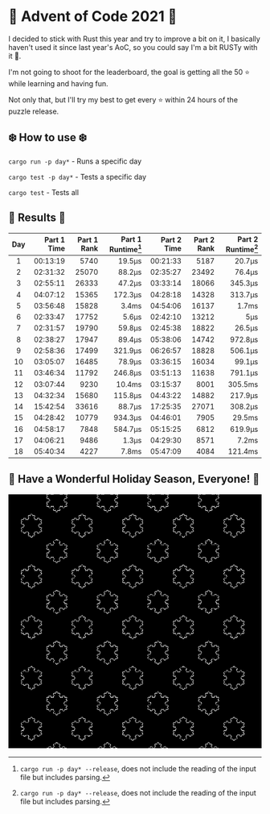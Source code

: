 # 🎄 Advent of Code 2021 🎄

I decided to stick with Rust this year and try to improve a bit on it, I basically haven't used it since last year's AoC, so you 
could say I'm a bit RUSTy with it 🥶.

I'm not going to shoot for the leaderboard, the goal is getting all the 50 ⭐ while learning and having fun.

Not only that, but I'll try my best to get every ⭐ within 24 hours of the puzzle release.

## ❄️ How to use ❄️
`cargo run -p day*` - Runs a specific day

`cargo test -p day*` - Tests a specific day

`cargo test` - Tests all

## 🥛 Results 🍪
| Day | Part 1 Time | Part 1 Rank | Part 1 Runtime[^1] | Part 2 Time | Part 2 Rank | Part 2 Runtime[^1] |
|:-:|-:|-:|-:|-:|-:|-:|
|  1 | 00:13:19 |  5740 |  19.5µs | 00:21:33 |  5187 |  20.7µs |
|  2 | 02:31:32 | 25070 |  88.2µs | 02:35:27 | 23492 |  76.4µs |
|  3 | 02:55:11 | 26333 |  47.2µs | 03:33:14 | 18066 | 345.3µs |
|  4 | 04:07:12 | 15365 | 172.3µs | 04:28:18 | 14328 | 313.7µs |
|  5 | 03:56:48 | 15828 |   3.4ms | 04:54:06 | 16137 |   1.7ms |
|  6 | 02:33:47 | 17752 |   5.6µs | 02:42:10 | 13212 |     5µs |
|  7 | 02:31:57 | 19790 |  59.8µs | 02:45:38 | 18822 |  26.5µs |
|  8 | 02:38:27 | 17947 |  89.4µs | 05:38:06 | 14742 | 972.8µs |
|  9 | 02:58:36 | 17499 | 321.9µs | 06:26:57 | 18828 | 506.1µs |
| 10 | 03:05:07 | 16485 |  78.9µs | 03:36:15 | 16034 |  99.1µs |
| 11 | 03:46:34 | 11792 | 246.8µs | 03:51:13 | 11638 | 791.1µs |
| 12 | 03:07:44 |  9230 |  10.4ms | 03:15:37 |  8001 | 305.5ms |
| 13 | 04:32:34 | 15680 | 115.8µs | 04:43:22 | 14882 | 217.9µs |
| 14 | 15:42:54 | 33616 |  88.7µs | 17:25:35 | 27071 | 308.2µs |
| 15 | 04:28:42 | 10779 | 934.3µs | 04:46:01 |  7905 |  29.5ms |
| 16 | 04:58:17 |  7848 | 584.7µs | 05:15:25 |  6812 | 619.9µs |
| 17 | 04:06:21 |  9486 |   1.3µs | 04:29:30 |  8571 |   7.2ms |
| 18 | 05:40:34 |  4227 |   7.8ms | 05:47:09 |  4084 | 121.4ms |

## 🎅 Have a Wonderful Holiday Season, Everyone! 🎅 

![koch flakes](https://raw.githubusercontent.com/fratorgano/advent_of_code_2020/main/snow.gif)


[^1]: `cargo run -p day* --release`, does not include the reading of the input file but includes parsing.
